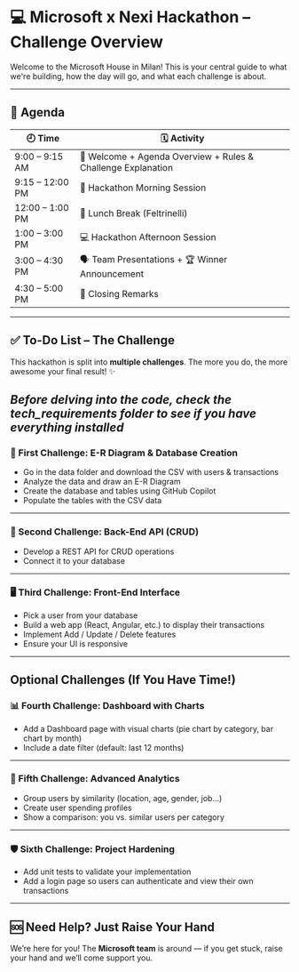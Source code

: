 
# 💻 Microsoft x Nexi Hackathon – Challenge Overview

Welcome to the Microsoft House in Milan! 
This is your central guide to what we're building, how the day will go, and what each challenge is about.

---

## 📅 Agenda

| 🕘 Time         | 🗓️ Activity                                                 |
| --------------- | ------------------------------------------------------------ |
| 9:00 – 9:15 AM  | 👋 Welcome + Agenda Overview + Rules & Challenge Explanation |
| 9:15 – 12:00 PM | 🧠 Hackathon Morning Session                                 |
| 12:00 – 1:00 PM | 🍝 Lunch Break (Feltrinelli)                                 |
| 1:00 – 3:00 PM  | 💻 Hackathon Afternoon Session                               |
| 3:00 – 4:30 PM  | 🗣️ Team Presentations + 🏆 Winner Announcement              |
| 4:30 – 5:00 PM  |  👋 Closing Remarks                  |

---

## ✅ To-Do List – The Challenge

This hackathon is split into **multiple challenges**. The more you do, the more awesome your final result! ✨

*Before delving into the code, check the tech_requirements folder to see if you have everything installed*
---

### 🧩 First Challenge: E-R Diagram & Database Creation

*  Go in the data folder and download the CSV with users & transactions
*  Analyze the data and draw an E-R Diagram
*  Create the database and tables using GitHub Copilot
*  Populate the tables with the CSV data

---

### 🔁 Second Challenge: Back-End API (CRUD)

*  Develop a REST API for CRUD operations
*  Connect it to your database

---

### 🖥️ Third Challenge: Front-End Interface

*  Pick a user from your database
*  Build a web app (React, Angular, etc.) to display their transactions
*  Implement Add / Update / Delete features
*  Ensure your UI is responsive

---

##  Optional Challenges (If You Have Time!)

### 📊 Fourth Challenge: Dashboard with Charts

*  Add a Dashboard page with visual charts (pie chart by category, bar chart by month)
*  Include a date filter (default: last 12 months)

---

### 🧠 Fifth Challenge: Advanced Analytics

*  Group users by similarity (location, age, gender, job...)
*  Create user spending profiles
*  Show a comparison: you vs. similar users per category

---

### 🛡️ Sixth Challenge: Project Hardening

*  Add unit tests to validate your implementation
*  Add a login page so users can authenticate and view their own transactions

---

## 🆘 Need Help? Just Raise Your Hand 

We’re here for you!
The **Microsoft team** is around — if you get stuck, raise your hand and we’ll come support you.

